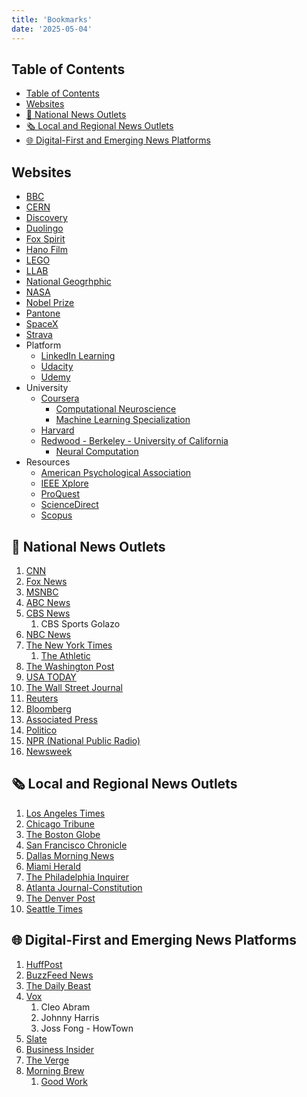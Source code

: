 ```yaml
---
title: 'Bookmarks'
date: '2025-05-04'
---
```


## Table of Contents

- [Table of Contents](#table-of-contents)
- [Websites](#websites)
- [📰 National News Outlets](#-national-news-outlets)
- [🗞️ Local and Regional News Outlets](#️-local-and-regional-news-outlets)
- [🌐 Digital-First and Emerging News Platforms](#-digital-first-and-emerging-news-platforms)

## Websites

- [BBC](https://www.bbc.com/)
- [CERN](https://home.cern/)
- [Discovery](https://www.discovery.com/)
- [Duolingo](https://duolingo.com/)
- [Fox Spirit](https://foxspirit.vn/)
- [Hano Film](https://hanofilm.com/)
- [LEGO](https://www.lego.com/en-us)
- [LLAB](https://llab.vn/)
- [National Geogrhphic](https://www.nationalgeographic.com/)
- [NASA](https://www.nasa.gov/)
- [Nobel Prize](https://www.nobelprize.org/)
- [Pantone](https://www.pantone.com/)
- [SpaceX](https://www.spacex.com/)
- [Strava](https://www.strava.com/)
- Platform
  - [LinkedIn Learning](https://www.linkedin.com/learning/)
  - [Udacity](https://www.udacity.com/)
  - [Udemy](https://www.udemy.com/)
- University
  - [Coursera](https://www.coursera.org/)
    - [Computational Neuroscience](https://www.coursera.org/learn/computational-neuroscience)
    - [Machine Learning Specialization](https://www.coursera.org/specializations/machine-learning-introduction)
  - [Harvard](https://pll.harvard.edu/)
  - [Redwood - Berkeley - University of California](https://redwood.berkeley.edu/)
    - [Neural Computation](https://redwood.berkeley.edu/courses/vs265/)
- Resources
  - [American Psychological Association](https://www.apa.org/)
  - [IEEE Xplore](https://ieeexplore.ieee.org)
  - [ProQuest](https://www.proquest.com)
  - [ScienceDirect](https://www.sciencedirect.com/)
  - [Scopus](https://www.scopus.com/)

## 📰 National News Outlets

1. [CNN](https://www.cnn.com/)
2. [Fox News](https://www.foxnews.com/)
3. [MSNBC](https://www.msnbc.com/)
4. [ABC News](https://abcnews.go.com/)
5. [CBS News](https://www.cbsnews.com/)
   1. CBS Sports Golazo
6. [NBC News](https://www.nbcnews.com/)
7. [The New York Times](https://www.nytimes.com/)
   1. [The Athletic](https://www.nytimes.com/athletic/uk/)
8. [The Washington Post](https://www.washingtonpost.com/)
9. [USA TODAY](https://www.usatoday.com/)
10. [The Wall Street Journal](https://www.wsj.com/)
11. [Reuters](https://www.reuters.com/)
12. [Bloomberg](https://www.bloomberg.com/)
13. [Associated Press](https://apnews.com/)
14. [Politico](https://www.politico.com/)
15. [NPR (National Public Radio)](https://www.npr.org/)
16. [Newsweek](https://www.newsweek.com/)

## 🗞️ Local and Regional News Outlets

1. [Los Angeles Times](https://www.latimes.com/)
2. [Chicago Tribune](https://www.chicagotribune.com/)
3. [The Boston Globe](https://www.bostonglobe.com/)
4. [San Francisco Chronicle](https://www.sfchronicle.com/)
5. [Dallas Morning News](https://www.dallasnews.com/)
6. [Miami Herald](https://www.miamiherald.com/)
7. [The Philadelphia Inquirer](https://www.inquirer.com/)
8. [Atlanta Journal-Constitution](https://www.ajc.com/)
9. [The Denver Post](https://www.denverpost.com/)
10. [Seattle Times](https://www.seattletimes.com/)

## 🌐 Digital-First and Emerging News Platforms

1. [HuffPost](https://www.huffpost.com/)
2. [BuzzFeed News](https://www.buzzfeednews.com/)
3. [The Daily Beast](https://www.thedailybeast.com/)
4. [Vox](https://www.vox.com/)
   1. Cleo Abram
   2. Johnny Harris
   3. Joss Fong - HowTown
5. [Slate](https://slate.com/)
6. [Business Insider](https://www.businessinsider.com/)
7. [The Verge](https://www.theverge.com/)
8. [Morning Brew](https://www.morningbrew.com/)
   1. [Good Work](https://morningbrewinc.com/brands/good-work)
